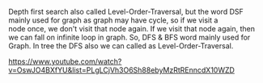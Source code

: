 Depth first search also called Level-Order-Traversal, but the word DSF mainly used for graph as graph may have cycle, so if we visit a  
node once, we don't visit that node again. If we visit that node again, then we can fall on infinite loop in graph.
So, DFS & BFS word mainly used for Graph.
In tree the DFS also we can called as Level-Order-Traversal.  


https://www.youtube.com/watch?v=OswJO4BXfYU&list=PLgLCjVh3O6Sh88ebyMzRtREnncdX10WZD
